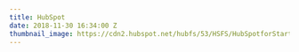 ```yaml
---
title: HubSpot
date: 2018-11-30 16:34:00 Z
thumbnail_image: https://cdn2.hubspot.net/hubfs/53/HSFS/HubSpotforStartups_Logo_Final.png?__hstc=20629287.456e7dd4ac86d4cfeb1904f2376968a3.1533773712867.1536780141897.1543584535085.4&__hssc=20629287.2.1543584535085&__hsfp=3141467226
---
```


